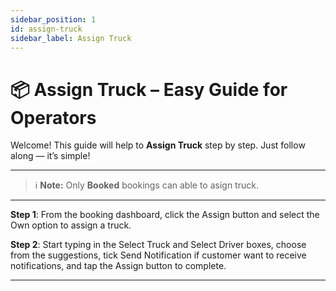 ```yaml
---
sidebar_position: 1
id: assign-truck
sidebar_label: Assign Truck
---
```


# 📦 Assign Truck – Easy Guide for Operators

Welcome! This guide will help to **Assign Truck** step by step. Just follow along — it’s simple!

---

> ℹ️ **Note:** Only **Booked** bookings can able to asign truck.

---

**Step 1**: From the booking dashboard, click the Assign button and select the Own option to assign a truck.

**Step 2**: Start typing in the Select Truck and Select Driver boxes, choose from the suggestions, tick Send Notification if customer want to receive notifications, and tap the Assign button to complete.

---
